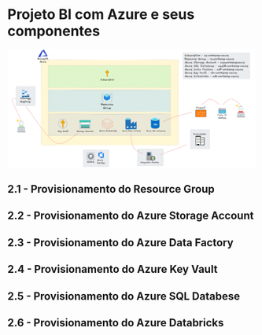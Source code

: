 # Projeto BI com Azure e seus componentes

![Image](./imagens/12_estrutura_projeto.png)

## 2.1 - Provisionamento do Resource Group
## 2.2 - Provisionamento do Azure Storage Account
## 2.3 - Provisionamento do Azure Data Factory
## 2.4 - Provisionamento do Azure Key Vault
## 2.5 - Provisionamento do Azure SQL Databese
## 2.6 - Provisionamento do Azure Databricks